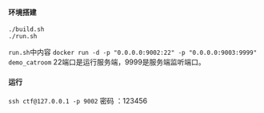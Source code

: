 #### 环境搭建
```
./build.sh
./run.sh
```
`run.sh`中内容
`docker run -d -p "0.0.0.0:9002:22" -p "0.0.0.0:9003:9999" demo_catroom`
22端口是运行服务端，9999是服务端监听端口。
#### 运行
`ssh ctf@127.0.0.1 -p 9002`
密码 ：123456





